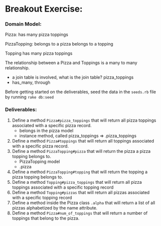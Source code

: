 # Breakout Exercise:

### Domain Model:

Pizza:
    has many pizza toppings

PizzaTopping:
    belongs to a pizza
    belongs to a topping

Topping 
    has many pizza toppings

The relationship between a Pizza and Toppings is a many to many relationship. 
- a join table is involved, what is the join table? pizza_toppings
- has_many, through 

Before getting started on the deliverables, seed the data in the `seeds.rb` file by running `rake db:seed`

### Deliverables:

1. Define a method `Pizza#pizza_toppings` that will return all pizza toppings associated with a specific pizza record. 
    - belongs in the pizza model
    - instance method, called pizza_toppings => .pizza_toppings 
2. Define a method `Pizza#toppings` that will return all toppings associated with a specific pizza record. 
3. Define a method `PizzaTopping#pizza` that will return the pizza a pizza topping belongs to.
    - PizzaTopping model 
    - .pizza 
4. Define a method `PizzaTopping#topping` that will return the topping a pizza topping belongs to.
5. Define a method `Topping#pizza_toppings` that will return all pizza toppings associated with a specific topping record
5. Define a method `Topping#pizzas` that will return all pizzas associated with a specific topping record
6. Define a method inside the Pizza class `.alpha` that will return a list of all pizzas alphabetized by the name attribute.
7. Define a method `Pizza#num_of_toppings` that will return a number of toppings that belong to the pizza. 